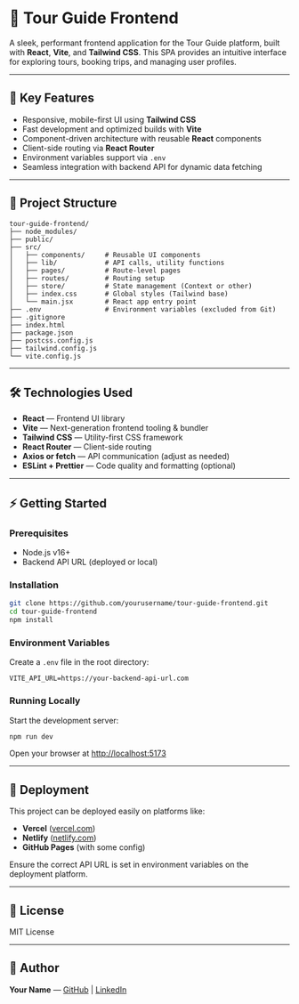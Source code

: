 # 🧭 Tour Guide Frontend

A sleek, performant frontend application for the Tour Guide platform, built with **React**, **Vite**, and **Tailwind CSS**. This SPA provides an intuitive interface for exploring tours, booking trips, and managing user profiles.

---

## 🚀 Key Features

* Responsive, mobile-first UI using **Tailwind CSS**
* Fast development and optimized builds with **Vite**
* Component-driven architecture with reusable **React** components
* Client-side routing via **React Router**
* Environment variables support via `.env`
* Seamless integration with backend API for dynamic data fetching

---

## 📂 Project Structure

```
tour-guide-frontend/
├── node_modules/
├── public/
├── src/
│   ├── components/     # Reusable UI components
│   ├── lib/            # API calls, utility functions
│   ├── pages/          # Route-level pages
│   ├── routes/         # Routing setup
│   ├── store/          # State management (Context or other)
│   ├── index.css       # Global styles (Tailwind base)
│   └── main.jsx        # React app entry point
├── .env                # Environment variables (excluded from Git)
├── .gitignore
├── index.html
├── package.json
├── postcss.config.js
├── tailwind.config.js
└── vite.config.js
```

---

## 🛠️ Technologies Used

* **React** — Frontend UI library
* **Vite** — Next-generation frontend tooling & bundler
* **Tailwind CSS** — Utility-first CSS framework
* **React Router** — Client-side routing
* **Axios or fetch** — API communication (adjust as needed)
* **ESLint + Prettier** — Code quality and formatting (optional)

---

## ⚡ Getting Started

### Prerequisites

* Node.js v16+
* Backend API URL (deployed or local)

### Installation

```bash
git clone https://github.com/yourusername/tour-guide-frontend.git
cd tour-guide-frontend
npm install
```

### Environment Variables

Create a `.env` file in the root directory:

```
VITE_API_URL=https://your-backend-api-url.com
```

### Running Locally

Start the development server:

```bash
npm run dev
```

Open your browser at [http://localhost:5173](http://localhost:5173)

---

## 🚀 Deployment

This project can be deployed easily on platforms like:

* **Vercel** ([vercel.com](https://vercel.com))
* **Netlify** ([netlify.com](https://netlify.com))
* **GitHub Pages** (with some config)

Ensure the correct API URL is set in environment variables on the deployment platform.

---

## 📄 License

MIT License

---

## 👤 Author

**Your Name** — [GitHub](https://github.com/santu-03) | [LinkedIn](https://www.linkedin.com/public-profile/settings?lipi=urn%3Ali%3Apage%3Ad_flagship3_profile_self_edit_contact-info%3Bhf66C57xTt%2BGJcIYwt%2FTKw%3D%3D)
